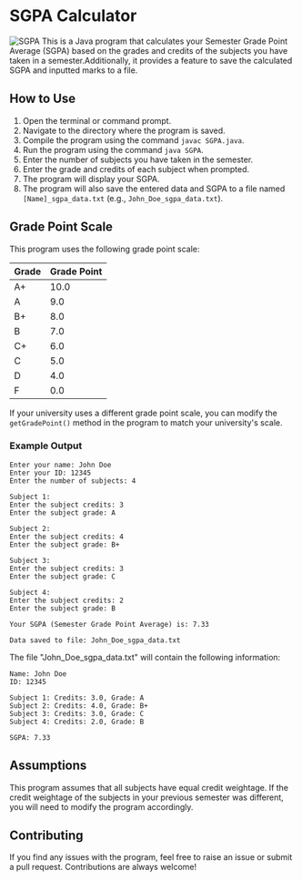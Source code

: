 # SGPA Calculator
![SGPA](https://socialify.git.ci/gautham2k3/SGPA/image?description=1&font=KoHo&language=1&name=1&owner=1&pattern=Charlie%20Brown&stargazers=1&theme=Auto)
This is a Java program that calculates your Semester Grade Point Average (SGPA) based on the grades and credits of the subjects you have taken in a semester.Additionally, it provides a feature to save the calculated SGPA and inputted marks to a file.

## How to Use

1. Open the terminal or command prompt.
2. Navigate to the directory where the program is saved.
3. Compile the program using the command `javac SGPA.java`.
4. Run the program using the command `java SGPA`.
5. Enter the number of subjects you have taken in the semester.
6. Enter the grade and credits of each subject when prompted.
7. The program will display your SGPA.
8. The program will also save the entered data and SGPA to a file named `[Name]_sgpa_data.txt` (e.g., `John_Doe_sgpa_data.txt`).

## Grade Point Scale

This program uses the following grade point scale:

| Grade | Grade Point |
|-------|-------------|
| A+    | 10.0        |
| A     | 9.0         |
| B+    | 8.0         |
| B     | 7.0         |
| C+    | 6.0         |
| C     | 5.0         |
| D     | 4.0         |
| F     | 0.0         |

If your university uses a different grade point scale, you can modify the `getGradePoint()` method in the program to match your university's scale.
### Example Output

```
Enter your name: John Doe
Enter your ID: 12345
Enter the number of subjects: 4

Subject 1:
Enter the subject credits: 3
Enter the subject grade: A

Subject 2:
Enter the subject credits: 4
Enter the subject grade: B+

Subject 3:
Enter the subject credits: 3
Enter the subject grade: C

Subject 4:
Enter the subject credits: 2
Enter the subject grade: B

Your SGPA (Semester Grade Point Average) is: 7.33

Data saved to file: John_Doe_sgpa_data.txt
```

The file "John_Doe_sgpa_data.txt" will contain the following information:

```
Name: John Doe
ID: 12345

Subject 1: Credits: 3.0, Grade: A
Subject 2: Credits: 4.0, Grade: B+
Subject 3: Credits: 3.0, Grade: C
Subject 4: Credits: 2.0, Grade: B

SGPA: 7.33
```

## Assumptions

This program assumes that all subjects have equal credit weightage. If the credit weightage of the subjects in your previous semester was different, you will need to modify the program accordingly.

## Contributing

If you find any issues with the program, feel free to raise an issue or submit a pull request. Contributions are always welcome!

